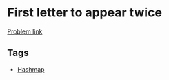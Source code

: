 # First letter to appear twice

[Problem link](https://leetcode.com/problems/first-letter-to-appear-twice)

## Tags

* [Hashmap](/README.md#Hashmap)
